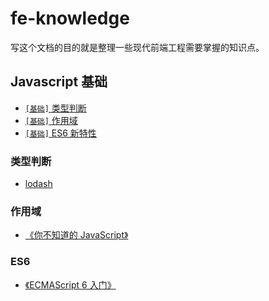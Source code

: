 # fe-knowledge

写这个文档的目的就是整理一些现代前端工程需要掌握的知识点。

## Javascript 基础

* [`[基础]` 类型判断](/README.md#类型判断)
* [`[基础]` 作用域](/README.md#作用域)
* [`[基础]` ES6 新特性](/README.md#es6)


### 类型判断

*  [lodash](https://github.com/lodash/lodash) 

### 作用域

* [《你不知道的 JavaScript》](https://book.douban.com/subject/26351021/) 

### ES6

*  [《ECMAScript 6 入门》](http://es6.ruanyifeng.com/)

